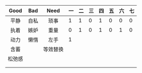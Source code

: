 | Good | Bad  |  Need  |  一  | 二   | 三   | 四   | 五   | 六   | 七   |
| :--: | :--: | :----: | ---- | ---- | ---- | ---- | ---- | ---- | ---- |
| 平静 |    自私 |琐事  |   1  |   1  |   0  |   1  |    0 |0     |  0   |
| 执着 | 嫉妒 |   重量  |    0 |     1|   0  |    1 |  0   |   1  |   0  |
|  动力 | 懒惰 | 左手   |    1 |      |      |      |      |      |      |
|  含蓄 |    |  等效替换|      |      |      |
|松弛感   |    |        |      |      |      |
|      |      |        |      |      |      |
|      |      |        |      |      |      |

